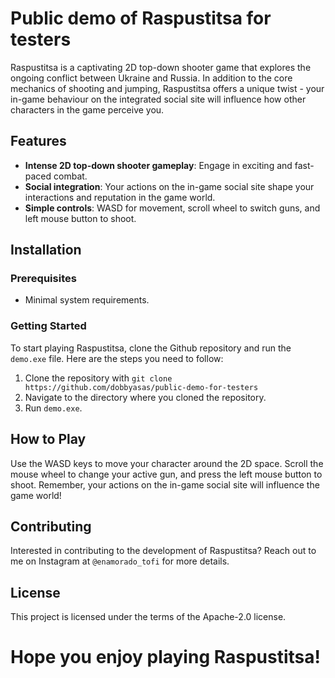 # Public demo of Raspustitsa for testers

Raspustitsa is a captivating 2D top-down shooter game that explores the ongoing conflict between Ukraine and Russia. In addition to the core mechanics of shooting and jumping, Raspustitsa offers a unique twist - your in-game behaviour on the integrated social site will influence how other characters in the game perceive you.

## Features
- **Intense 2D top-down shooter gameplay**: Engage in exciting and fast-paced combat.
- **Social integration**: Your actions on the in-game social site shape your interactions and reputation in the game world.
- **Simple controls**: WASD for movement, scroll wheel to switch guns, and left mouse button to shoot.

## Installation

### Prerequisites
- Minimal system requirements.

### Getting Started

To start playing Raspustitsa, clone the Github repository and run the `demo.exe` file. Here are the steps you need to follow:

1. Clone the repository with `git clone https://github.com/dobbyasas/public-demo-for-testers`
2. Navigate to the directory where you cloned the repository.
3. Run `demo.exe`.

## How to Play

Use the WASD keys to move your character around the 2D space. Scroll the mouse wheel to change your active gun, and press the left mouse button to shoot. Remember, your actions on the in-game social site will influence the game world!

## Contributing

Interested in contributing to the development of Raspustitsa? Reach out to me on Instagram at `@enamorado_tofi` for more details.

## License

This project is licensed under the terms of the Apache-2.0 license.


# Hope you enjoy playing Raspustitsa!

